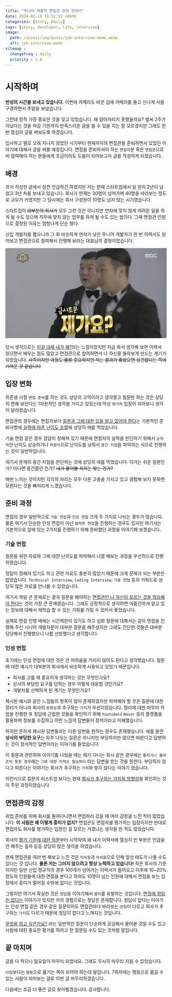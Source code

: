 ```yaml
---
title: "주니어 개발자 면접관 준비 연대기"
date: 2024-02-18 16:51:32 +0900
categories: [Story, Daily]
tags: [story, developer, life, interview]
image:
  path: /assets/img/posts/job-interview-meme.webp
  alt: job-interview-meme
sitemap :
  changefreq : daily
  priority : 1.0
---
```


# 시작하며
**반성의 시간을 보내고 있습니다.** 이번에 카메라도 바꾼 김에 카메라를 들고 신나게 서울 구경하면서 주말을 보냈습니다. 

그런데 정작 가장 중요한 것을 잊고 있었습니다. 왜 알아차리지 못했을까요?
벌써 2주가 지났다는 것을 마감 기한까지 만족스러운 글을 쓸 수 있을 지는 잘 모르겠지만 그래도 한 번 열심히 글을 써보도록 하겠습니다.

입사하고 별로 오래 지나지 않았던 시기부터 현재까지의 면접관을 준비하면서 있었던 이야기에 대해서 글을 써볼 예정입니다.
면접을 준비하셔야 하는 `면접자`분 혹은 `면접관`으로써 참여해야 하는 분들에게 조금이라도 도움이 되어보고자 글을 작성하게 되었습니다.

## 배경
과거 작성한 글에서 잠깐 언급하긴 하였지만 저는 현재 스타트업에서 일 한지 2년이 넘었고 3년 차를 보내고 있습니다.
회사가 현재는 30명이 넘어가며 40명을 바라보는 정도로 규모가 커졌지만 그 당시에는 회사 구성원이 10명도 넘지 않는 시기였습니다.

스타트업이 ~~대부분의 회사가~~ 모두 그런 것은 아니지만 연차에 맞지 않게 어려운 일을 하게 될 수도 있으며 직무에 맞지 않는 업무를 하게 될 수도 있는 법이다.
그때 면접관 인원으로 결정된 이유는 엄청나게 단순 했다.

신입 개발자를 뽑으니까 그 와 비슷하게 연차가 낮은 주니어 개발자가 한 번 이력서도 읽어보고 면접관으로 참여해서 진행해 보라는 대표님의 결정이었습니다.

![mudo-seho](/assets/img/posts/mudo-seho.png) <br>

당시 생각으로는 <u>이걸 대체 내가 왜?</u>라는 느낌이었지만 지금 와서 생각해 보면 이력서 읽으면서 배우는 점도 많았고 면접관으로 참여하면서 나 자신을 돌아보게 만드는 계기가 되었습니다.
~~사족이지만 과정도 물론 중요하지만 저는 결과가 좋았으면 상관없다는 쪽에 가까운 것 같습니다~~

## 입장 변화
취준생 시절 `면접 준비`를 하는 것도 상당히 고역이라고 생각했고 질문만 하는 것은 상당히 편해 보인다는 1차원적인 생각을 가지고 있었는데 막상 `평가자` 입장이 되어보니 생각이 달라졌습니다.

면접관의 경우에는 면접자보다 <u>질문과 그에 대한 답을 알고 있어야 한다</u>는 기본적인 준비사항에 <u>실력에 따른 난이도 조절</u>에 상당히 애를 먹었습니다.

기술 면접 같은 경우 정답이 정해져 있기 때문에 면접자의 실력을 판단하기 위해서 `순차적`인 난이도 상승하거나 `하향식`으로 난이도를 낮춰서 `중간 지점`을 파악하는 식으로 진행하는 것이 일반적입니다.

여기서 문제의 중간 지점을 판단하는 것에 상당히 애를 먹었습니다. 이거는 쉬운 질문인가? 아니면 중간쯤인 건가? ~~내가 물어볼 처지는 맞는 건가?~~

매번 느끼는 것이지만 각각의 자리는 모두 다른 고충을 가지고 있고 경험해 보지 못하면 모른다는 것을 뼈저리게 느꼈습니다.

## 준비 과정
면접의 경우 일반적으로 `기술 면접`과 `인성 면접` 크게 두 가지로 나뉘는 경우가 많습니다.
물론 여기서 단순한 인성 면접이 아닌 `컬쳐핏 면접`을 진행하는 경우도 있지만 여기서는 기본적으로 앞에 있는 2가지를 진행하기 위해 준비했던 과정을 이야기해 보겠습니다.

### 기술 면접
질문을 위한 자료와 그에 대한 난이도를 파악해서 나열 해보는 과정을 우선적으로 진행하였습니다.

정답이 정해져 있기도 하고 관련 자료도 충분히 많았기 때문에 크게 문제가 되는 부분은 없었습니다.
`Technical Interview`, `Coding Interview`, `기술 면접` 등의 키워드로 상당히 많은 자료를 만나볼 수 있었습니다.

여기서 제일 큰 문제로는 결국 질문을 해야하는 <u>면접관인 나 자신이 모르는 것을 학습해야 한다</u>는 것이 가장 큰 문제였습니다. 그래도 긍정적으로 생각하면 어중간하게 알고 있는 정보에 대해서
재학습 할 수 있는 기회를 가질 수 있어서 좋았습니다.

실제로 면접 진행 때에는 시간제한이 있기도 하고 심화 질문에 대해서는 같이 면접을 진행해 주신 시니어 개발자분이 대부분 질문을 해주셨지만
그래도 간단한 것들은 대부분 담당해서 진행했으니 나름 선방했다고 생각합니다.

### 인성 면접
초기에는 인성 면접에 대한 것은 큰 어려움을 가지지 않아도 된다고 생각했습니다. 질문에 대한 예시가 대부분의 회사에서 비슷하게 사용되고 있었기 때문입니다.
- 회사를 고를 때 중요하게 생각하는 것은 무엇인가요?
- 상사의 부당한 요구를 당하는 경우 어떻게 대응할 것인가요?
- 개발자를 선택하게 된 계기는 무엇인가요?

제시된 예시와 같은 느낌들의 항목이 많이 존재하였지만 파악해야 할 것은 질문에 대한 정리가 아니라 회사의 `방향성`과 추구하는 `가치`가 우선이었습니다.
정리에 대한 마무리 작업을 진행한 후 정답에 근접한 것들을 확인하기 위해 `Youtube`나 `Naver` 등의 플랫폼을 활용하여 정보를 수집하고 이런 느낌의 답변들이 정석이라고 이해했습니다.

하지만 흔하게 제시된 답변들과는 다른 답변을 원하는 경우도 존재했습니다. 예를 들면 **상사의 부당한 요구**는 자주 나오는 질문은 아니지만 부당하지만 않으면 따른다고 답변하는 것이
정석적인 답변이라는 이야기를 들었습니다.

이 질문과 관련하여 이야기를 나눴을 때는 제가 다니는 회사 같은 경우에는 `틀리거나 올바르지 못한 경우`에는 `그에 대한 지적도 필요하다` 라는 답변을 받는 것을 원한다. 
부당하지 않다고 따른다는 이야기는 회사가 추구하는 `가치`와 맞지 않다는 이야기 였습니다.

이런식으로 질문의 리스트업 보다는 현재 <u>회사가 추구하는 가치와 방향성</u>을 확인하는 것이 주된 과정이였습니다.

## 면접관의 감정
취업 준비를 위해 회사를 돌아다니면서 면접하러 갔을 때 여러 감정을 느낀 적이 많았습니다. **이 사람은 왜 이렇게 흥미가 없지?**
면접관도 면접자를 평가하는 입장이지만 반대로 면접자도 회사를 평가하는 입장인 걸 모르는 거겠냐는 생각을 한 적도 많았습니다.

회사의 <u>평가 기준에 대한 의문</u>부터 시작하여 왜 내가 이력서에 열심히 쓴 부분은 언급을 안 해주는 걸까 등등 상당히 많은 생각을 하였습니다.

현재 면접관을 여러 번 해보고 느낀 것은 `익숙함`과 `아쉬움`으로 인해 앞선 태도가 나올 수도 있다는 것 입니다. **물론 저는 그러지 않으려고 항상 노력하고 있습니다!**
작은 회사의 기준이지만 일반 신입 정규직의 경우 100개가 넘어가는 이력서가 들어오고 이후에 10~20% 정도의 인원들에 대한 면접을 본다고 하여도 10명이 넘는 인원에
대해서 면접을 보는 입장에서 흥미가 떨어질 수밖에 없다는 것입니다.

그렇지만 여기서 확실한 것은 `정답`을 이야기해서 `흥미`를 유발하는 것입니다. <u>면접에 정답은 없다는</u> 이야기가 있지만 저의 경험으로는 정답은 존재합니다.
정답이 없다는 이야기는 인성 면접 같은 경우 같은 질문이어도 면접관마다 바라보는 `관점`이 다르고 회사가 추구하는 `가치`도 다르기 때문에 정답이 없다고 느껴지는 것입니다.

<u>무엇을 하고 싶은가요?</u> 라는 일반적인 질문이 단순하게 궁금해서 물어본 것일 수도 있고 사람에 대한 중요한 평가를 하려고 한 질문일 수도 있는 것처럼 말입니다.

## 끝 마치며
글을 다 적으니 일요일이 마무리 되었네요. 그래도 무사히 마무리 지을 수 있었습니다.

`다짐`보다는 `행동`으로 옮기는 쪽이 되어야 하는데 말입니다. 7회차에는 행동으로 옮길 수 있는 사람이 되어보는 걸로 이번 글 마무리하겠습니다.

다음에는 조금 더 좋은 글로 찾아뵙겠습니다. 감사합니다.
